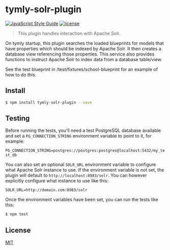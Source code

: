 # tymly-solr-plugin
[![JavaScript Style Guide](https://img.shields.io/badge/code_style-standard-brightgreen.svg)](https://standardjs.com) [![license](https://img.shields.io/github/license/mashape/apistatus.svg)](https://github.com/wmfs/tymly/blob/master/plugins/tymly-solr-plugin/LICENSE)

> This plugin handles interaction with Apache Solr.

On tymly startup, this plugin searches the loaded blueprints for models that have properties which should be indexed by Apache Solr.  It then creates a database view referencing those properties.  This service also provides functions to instruct Apache Solr to index data from a database table/view.

See the test blueprint in /test/fixtures/school-blueprint for an example of how to do this.

## <a name="install"></a>Install
```bash
$ npm install tymly-solr-plugin --save
```

## <a name="test"></a>Testing

Before running the tests, you'll need a test PostgreSQL database available and set a `PG_CONNECTION_STRING` environment variable to point to it, for example:

```PG_CONNECTION_STRING=postgres://postgres:postgres@localhost:5432/my_test_db```

You can also set an optional `SOLR_URL` environment variable to configure what Apache Solr instance to use.  If the environment variable is not set, the plugin will default to `http://localhost:8983/solr`.  You can however explicitly configure what instance to use like this:

```SOLR_URL=http://domain.com:8983/solr```

Once the environment variables have been set, you can run the tests like this:

```bash
$ npm test
```


## <a name="license"></a>License

[MIT](https://github.com/wmfs/tymly/blob/master/LICENSE)

